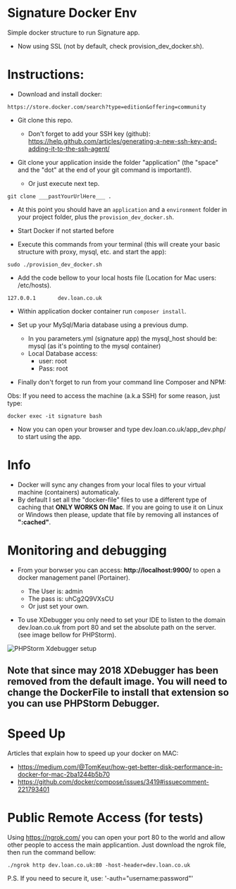 # Signature Docker Env
Simple docker structure to run Signature app.

- Now using SSL (not by default, check provision_dev_docker.sh).

# Instructions:

- Download and install docker:
``` 
https://store.docker.com/search?type=edition&offering=community 
```

- Git clone this repo.
	- Don't forget to add your SSH key (github): https://help.github.com/articles/generating-a-new-ssh-key-and-adding-it-to-the-ssh-agent/

- Git clone your application inside the folder "application" (the "space" and the "dot" at the end of your git command is important!).
	- Or just execute next tep.
```
git clone ___pastYourUrlHere___ .
```

- At this point you should have an `application` and a `environment` folder in your project folder, plus the `provision_dev_docker.sh`.

- Start Docker if not started before

- Execute this commands from your terminal (this will create your basic structure with proxy, mysql, etc. and start the app): 
```
sudo ./provision_dev_docker.sh
```

- Add the code bellow to your local hosts file (Location for Mac users: /etc/hosts).
```
127.0.0.1       dev.loan.co.uk
```

- Within application docker container run `composer install`.

- Set up your MySql/Maria database using a previous dump.
	- In you parameters.yml (signature app) the mysql_host should be: mysql (as it's pointing to the mysql container)
	- Local Database access:
		- user: root
		- Pass: root

- Finally don't forget to run from your command line Composer and NPM:

Obs: If you need to access the machine (a.k.a SSH) for some reason, just type:
```
docker exec -it signature bash
```

- Now you can open your browser and type dev.loan.co.uk/app_dev.php/ to start using the app.

# Info
- Docker will sync any changes from your local files to your virtual machine (containers) automaticaly.
- By default I set all the "docker-file" files to use a different type of caching that **ONLY WORKS ON Mac**. If you are going to use it on Linux or Windows then please, update that file by removing all instances of **":cached"**.

# Monitoring and debugging

- From your borwser you can access: **http://localhost:9900/** to open a docker management panel (Portainer). 
	- The User is: admin 
	- The pass is: uhCg2Q9VXsCU
	- Or just set your own.
	
- To use XDebugger you only need to set your IDE to listen to the domain dev.loan.co.uk from port 80 and set the absolute path on the server. (see image bellow for PHPStorm).

![PHPStorm Xdebugger setup](https://user-images.githubusercontent.com/13979220/31448225-d36886a0-ae9b-11e7-8ead-cc0c3b2e37aa.png)
## Note that since may 2018 XDebugger has been removed from the default image. You will need to change the DockerFile to install that extension so you can use PHPStorm Debugger.

# Speed Up

Articles that explain how to speed up your docker on MAC:
- https://medium.com/@TomKeur/how-get-better-disk-performance-in-docker-for-mac-2ba1244b5b70
- https://github.com/docker/compose/issues/3419#issuecomment-221793401

# Public Remote Access (for tests)

Using https://ngrok.com/ you can open your port 80 to the world and allow other people to access the main applicantion. Just download the ngrok file, then run the command bellow:

```
./ngrok http dev.loan.co.uk:80 -host-header=dev.loan.co.uk
```
P.S. If you need to secure it, use: '-auth="username:password"'
